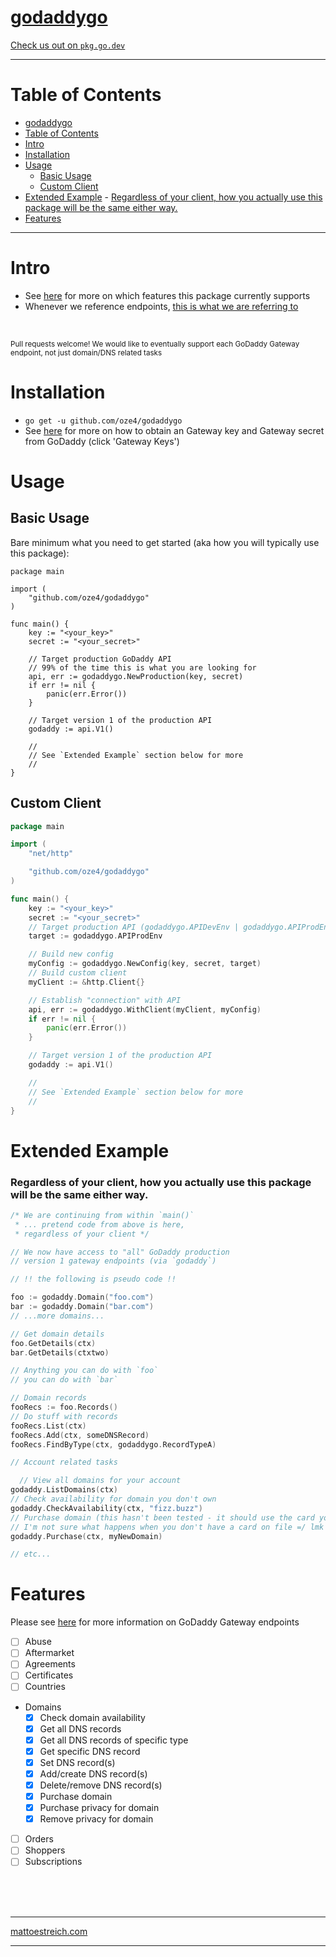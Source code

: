 # [godaddygo](https://oze4.github.io/godaddygo/)

[Check us out on `pkg.go.dev`](https://pkg.go.dev/github.com/oze4/godaddygo?tab=doc)

---

# Table of Contents

- [godaddygo](#godaddygo)
- [Table of Contents](#table-of-contents)
- [Intro](#intro)
- [Installation](#installation)
- [Usage](#usage)
	- [Basic Usage](#basic-usage)
	- [Custom Client](#custom-client)
- [Extended Example](#extended-example)
		- [Regardless of your client, how you actually use this package will be the same either way.](#regardless-of-your-client-how-you-actually-use-this-package-will-be-the-same-either-way)
- [Features](#features)

---

# Intro

- See [here](#features) for more on which features this package currently supports
- Whenever we reference endpoints, [this is what we are referring to](https://developer.godaddygo.com/doc)

<br />

<small>Pull requests welcome! We would like to eventually support each GoDaddy Gateway endpoint, not just domain/DNS related tasks</small>

# Installation

- `go get -u github.com/oze4/godaddygo`
- See [here](https://developer.godaddygo.com/) for more on how to obtain an Gateway key and Gateway secret from GoDaddy (click 'Gateway Keys')

# Usage

## Basic Usage

Bare minimum what you need to get started (aka how you will typically use this package):

```golang
package main

import (
	"github.com/oze4/godaddygo"
)

func main() {
	key := "<your_key>"
	secret := "<your_secret>"

	// Target production GoDaddy API
	// 99% of the time this is what you are looking for
	api, err := godaddygo.NewProduction(key, secret)
	if err != nil {
		panic(err.Error())
	}

	// Target version 1 of the production API
	godaddy := api.V1()

	//
	// See `Extended Example` section below for more
	//
}
```

## Custom Client

```go
package main

import (
	"net/http"

	"github.com/oze4/godaddygo"
)

func main() {
	key := "<your_key>"
	secret := "<your_secret>"
	// Target production API (godaddygo.APIDevEnv | godaddygo.APIProdEnv)
	target := godaddygo.APIProdEnv

	// Build new config
	myConfig := godaddygo.NewConfig(key, secret, target)
	// Build custom client
	myClient := &http.Client{}

	// Establish "connection" with API
	api, err := godaddygo.WithClient(myClient, myConfig)
	if err != nil {
		panic(err.Error())
	}

	// Target version 1 of the production API
	godaddy := api.V1()

	//
	// See `Extended Example` section below for more
	//
}
```

# Extended Example

### Regardless of your client, how you actually use this package will be the same either way.

```go
/* We are continuing from within `main()`
 * ... pretend code from above is here,
 * regardless of your client */

// We now have access to "all" GoDaddy production
// version 1 gateway endpoints (via `godaddy`)

// !! the following is pseudo code !!

foo := godaddy.Domain("foo.com")
bar := godaddy.Domain("bar.com")
// ...more domains...

// Get domain details
foo.GetDetails(ctx)
bar.GetDetails(ctxtwo)

// Anything you can do with `foo`
// you can do with `bar`

// Domain records
fooRecs := foo.Records()
// Do stuff with records
fooRecs.List(ctx)
fooRecs.Add(ctx, someDNSRecord)
fooRecs.FindByType(ctx, godaddygo.RecordTypeA)

// Account related tasks

  // View all domains for your account
godaddy.ListDomains(ctx)
// Check availability for domain you don't own
godaddy.CheckAvailability(ctx, "fizz.buzz")
// Purchase domain (this hasn't been tested - it should use the card you have on file)
// I'm not sure what happens when you don't have a card on file =/ lmk
godaddy.Purchase(ctx, myNewDomain)

// etc...
```

# Features

Please see [here](https://developer.godaddygo.com/doc) for more information on GoDaddy Gateway endpoints

- [ ] Abuse
- [ ] Aftermarket
- [ ] Agreements
- [ ] Certificates
- [ ] Countries
- Domains
  - [x] Check domain availability
  - [x] Get all DNS records
  - [x] Get all DNS records of specific type
  - [x] Get specific DNS record
  - [x] Set DNS record(s)
  - [x] Add/create DNS record(s)
  - [x] Delete/remove DNS record(s)
  - [x] Purchase domain
  - [x] Purchase privacy for domain
  - [x] Remove privacy for domain
- [ ] Orders
- [ ] Shoppers
- [ ] Subscriptions

<br />
<br />
<br />

---

[mattoestreich.com](https://mattoestreich.com)

---

